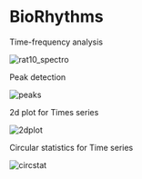# BioRhythms

Time-frequency analysis

![rat10_spectro](https://user-images.githubusercontent.com/65451658/217695932-1e95818b-6381-4712-ab7a-3bc63492ffcb.png)

Peak detection

![peaks](https://user-images.githubusercontent.com/65451658/215457247-340aa50a-c233-42dd-81b5-1faefa25b731.png)

2d plot for Times series

![2dplot](https://user-images.githubusercontent.com/65451658/211141810-b1c35b39-008a-4ae9-b487-a05230d29094.png)

Circular statistics for Time series

![circstat](https://user-images.githubusercontent.com/65451658/215444879-6815e250-86d4-4b81-90c6-84828b23db0e.png)




